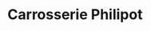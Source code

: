 ---
title: "Carrosserie Philipot"
url: /quimper/carrosserie-philipot/
shop: réparation de voitures
---